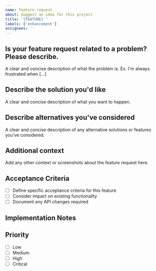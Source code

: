 ```yaml
---
name: Feature request
about: Suggest an idea for this project
title: '[FEATURE] '
labels: ['enhancement']
assignees: ''
---
```


## Is your feature request related to a problem? Please describe.
A clear and concise description of what the problem is. Ex. I'm always frustrated when [...]

## Describe the solution you'd like
A clear and concise description of what you want to happen.

## Describe alternatives you've considered
A clear and concise description of any alternative solutions or features you've considered.

## Additional context
Add any other context or screenshots about the feature request here.

## Acceptance Criteria
- [ ] Define specific acceptance criteria for this feature
- [ ] Consider impact on existing functionality
- [ ] Document any API changes required

## Implementation Notes
<!-- Optional: Add any technical considerations or implementation details -->

## Priority
- [ ] Low
- [ ] Medium
- [ ] High
- [ ] Critical